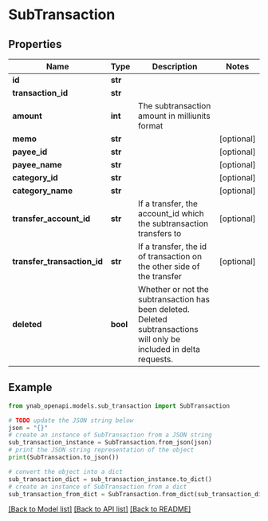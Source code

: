 # SubTransaction


## Properties

Name | Type | Description | Notes
------------ | ------------- | ------------- | -------------
**id** | **str** |  | 
**transaction_id** | **str** |  | 
**amount** | **int** | The subtransaction amount in milliunits format | 
**memo** | **str** |  | [optional] 
**payee_id** | **str** |  | [optional] 
**payee_name** | **str** |  | [optional] 
**category_id** | **str** |  | [optional] 
**category_name** | **str** |  | [optional] 
**transfer_account_id** | **str** | If a transfer, the account_id which the subtransaction transfers to | [optional] 
**transfer_transaction_id** | **str** | If a transfer, the id of transaction on the other side of the transfer | [optional] 
**deleted** | **bool** | Whether or not the subtransaction has been deleted.  Deleted subtransactions will only be included in delta requests. | 

## Example

```python
from ynab_openapi.models.sub_transaction import SubTransaction

# TODO update the JSON string below
json = "{}"
# create an instance of SubTransaction from a JSON string
sub_transaction_instance = SubTransaction.from_json(json)
# print the JSON string representation of the object
print(SubTransaction.to_json())

# convert the object into a dict
sub_transaction_dict = sub_transaction_instance.to_dict()
# create an instance of SubTransaction from a dict
sub_transaction_from_dict = SubTransaction.from_dict(sub_transaction_dict)
```
[[Back to Model list]](../README.md#documentation-for-models) [[Back to API list]](../README.md#documentation-for-api-endpoints) [[Back to README]](../README.md)



